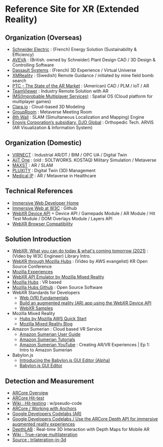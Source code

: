 # Reference Site for XR (Extended Reality)  

## Organization (Overseas)

- [Schneider Electric](https://www.se.com/ww/en/) : (French) Energy Solution (Sustainability & Efficiency) 
- [AVEVA](https://www.aveva.com/en/) : (British. owned by Schneider) Plant Design CAD / 3D Design & Controlling Software 
- [Dassault Systems](https://www.3ds.com/) : (French) 3D Experience / Virtual Universe
- [XMReality](https://xmreality.com/) : (Swedish) Remote Guidance / initiated by mine field bomb search    
- [PTC - The State of the AR Market](https://www.ptc.com/en/resources/augmented-reality/white-paper/state-of-industrial-ar?utm_campaign=Multiple_Renurture_Re-engagement_FY20Q1_EM+2_Multi+Asset_+(ko-kr)&utm_medium=email&utm_source=Eloqua&identifier=CPTCP000006578199&src=button&elqTrackId=f2b5fb895e444b2bb42c8653632f8df7&elq=f90a0970a120425694db1fcc26764e6c&elqaid=35453&elqat=1&elqCampaignId=23710) : (American) CAD / PLM / IoT / AR  
- [TeamViewer](https://www.teamviewer.com/en/industry-solutions/) : Industry Remote Solution with AR
- [IMS(Improbable Multiplayer Services)](https://ims.improbable.io/insights/how-spatialos-works-with-game-engines) : Spatial OS (Cloud platform for multiplayer games) 
- [Clara.io](https://clara.io/) : Cloud-based 3D Modeling    
- [GroupRoom](https://www.grouproom.io/) : Metaverse Meeting Room 
- [8th Wall](https://www.8thwall.com/) : SLAM (Simultaneous Localization and Mapping) Engine
- [Enovis Corporation’s subsidiary, DJO Global](https://www.djoglobal.com/) : Orthopedic Tech. ARVIS (AR Visualization & Information System)

## Organization (Domestic)

- [VIRNECT](https://www.virnect.com) : Industrial AR/DT / BIM / OPC UA / Digital Twin  
- [AiiT One](http://www.aiitone.com/) : (old : SOLTWORKS. KOSTAQ) Military Simulation / Metaverse
- [MAXST](https://www.maxst.com/) : AR / SLAM
- [PLUXITY](https://www.pluxity.com/) : Digital Twin (3D) Management
- [Medical IP](https://medicalip.com/) : AR / Metaverse in Healthcare

## Technical References  

- [Immersive Web Developer Home](https://immersiveweb.dev/)
- [Immersive Web at W3C](https://github.com/immersive-web) : Github
- [WebXR Device API](https://immersive-web.github.io/webxr/) + Device API / Gamepads Module / AR Module / Hit Test Module / DOM Overlays Module / Layers API
- [WebXR Browser Compatibility](https://caniuse.com/?search=webxr)  

## Solution Introduction 

- [WebXR: What you can do today & what's coming tomorrow (2021)](https://youtu.be/t-uk8InHte4) : (Video by W3C Engineer) Library Intro.   
- [WebXR through Mozilla Hubs](https://youtu.be/bUk87y2VgCk) : (Video by AWS evangelist) KR Open Source Conference
- [Mozilla Experiences](https://mixedreality.mozilla.org/hello-webxr/) 
- [WebXR API Emulator by Mozilla Mixed Reality](https://addons.mozilla.org/en-GB/firefox/addon/webxr-api-emulator/)
- [Mozilla Hubs](https://hubs.mozilla.com/) : VR based
- [Mozilla Hubs Github](https://github.com/mozilla/hubs) : Open Source Software 
- WebXR Standards for Developers
  - [Web (VR) Fundamentals](https://developers.google.com/web/fundamentals/vr)
  - [Build an augmented reality (AR) app using the WebXR Device API](https://codelabs.developers.google.com/ar-with-webxr#0)
  - [WebXR Samples](https://immersive-web.github.io/webxr-samples/)
- Mozilla Mixed Reality
  - [Hubs by Mozilla AWS Quick Start](https://hubs.mozilla.com/docs/hubs-cloud-aws-quick-start.html)
  - [Mozilla Mixed Reality Blog](https://blog.mozvr.com/)
- Amazon Sumerian : Cloud based VR Service
  - [Amazon Sumerian User Guide](https://docs.aws.amazon.com/sumerian/latest/userguide/amazon-sumerian.html)
  - [Amazon Sumerian Tutorials](https://docs.sumerian.amazonaws.com/)
  - [Amazon Sumerian YouTube](https://youtu.be/KaW9D_rHhIc) : Creating AR/VR Experiences | Ep 1: Intro to Amazon Sumerian
- Babylon.js 
  - [Introducing the Babylon.js GUI Editor (Alpha)](https://babylonjs.medium.com/introducing-the-babylon-js-gui-editor-alpha-89dc6a6461d8) 
  - [Babylon.js GUI Editor](https://gui.babylonjs.com/)

## Detection and Measurement 

- [ARCore Overview](https://developers.google.com/ar/develop) 
- [ARCore Hit-test](https://developers.google.com/ar/develop/hit-test)
- [Wiki : Hit-testing](https://en.wikipedia.org/wiki/Hit-testing) : w/pseudo-code
- [ARCore / Working with Anchors](https://developers.google.com/ar/develop/anchors)
- [Google Developers Codelabs (AR)](https://codelabs.developers.google.com/?category=ar)
- [Google Developers Codelabs / Use the ARCore Depth API for immersive augmented reality experiences](https://codelabs.developers.google.com/codelabs/arcore-depth?hl=en#0)
- [DepthLAB](https://augmentedperception.github.io/depthlab/) : Real-time 3D Interaction with Depth Maps for Mobile AR
- [Wiki : True-range multilateration](https://en.wikipedia.org/wiki/True-range_multilateration)
- [Source : trilateration-in-3d](https://github.com/akshayb6/trilateration-in-3d)


